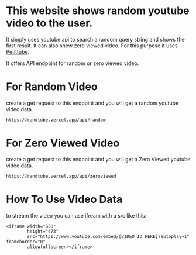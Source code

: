 # This website shows random youtube video to the user.

It simply uses youtube api to search a random query string and shows the first result.
It can also show zero viewed video. For this purpose it uses [Petittube](https://petittube.com/).

It offers API endpoint for random or zero viewed video.

# For Random Video

create a get request to this endpoint and you will get a random youtube video data.

```
https://randtube.vercel.app/api/random
```

# For Zero Viewed Video

create a get request to this endpoint and you will get a Zero Viewed youtube video data.

```
https://randtube.vercel.app/api/zeroviewed
```

# How To Use Video Data

to stream the video you can use ifream with a src like this:

```
<iframe width="630" 
        height="473" 
        src="https://www.youtube.com/embed/[VIDEO_ID_HERE]?autoplay=1" frameborder="0"
        allowfullscreen></iframe>
```
